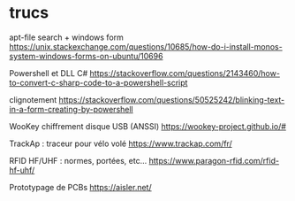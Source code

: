 # trucs

apt-file search + windows form
https://unix.stackexchange.com/questions/10685/how-do-i-install-monos-system-windows-forms-on-ubuntu/10696

Powershell et DLL C#
https://stackoverflow.com/questions/2143460/how-to-convert-c-sharp-code-to-a-powershell-script

clignotement
https://stackoverflow.com/questions/50525242/blinking-text-in-a-form-creating-by-powershell

WooKey chiffrement disque USB (ANSSI)
https://wookey-project.github.io/#

TrackAp : traceur pour vélo volé
https://www.trackap.com/fr/

RFID HF/UHF : normes, portées, etc...
https://www.paragon-rfid.com/rfid-hf-uhf/

Prototypage de PCBs 
https://aisler.net/

